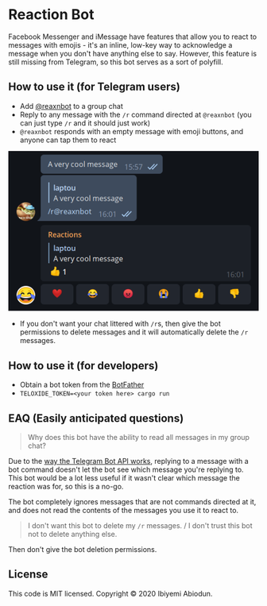 # Reaction Bot

Facebook Messenger and iMessage have features that allow you to react to
messages with emojis - it's an inline, low-key way to acknowledge a message when
you don't have anything else to say. However, this feature is still missing from
Telegram, so this bot serves as a sort of polyfill.

## How to use it (for Telegram users)

- Add [@reaxnbot](https://t.me/reaxnbot) to a group chat
- Reply to any message with the `/r` command directed at `@reaxnbot` (you can just type `/r` and it should just work)
- `@reaxnbot` responds with an empty message with emoji buttons, and anyone can
  tap them to react

![example showing reaxnbot in action](doc/example-1.png)

- If you don't want your chat littered with `/r`s, then give the bot permissions
  to delete messages and it will automatically delete the `/r` messages.

## How to use it (for developers)

- Obtain a bot token from the [BotFather](https://t.me/botfather)
- `TELOXIDE_TOKEN=<your token here> cargo run`

## EAQ (Easily anticipated questions)

> Why does this bot have the ability to read all messages in my group chat?

Due to the [way the Telegram Bot API works](https://core.telegram.org/bots/faq#what-messages-will-my-bot-get), replying to a message with a bot command doesn't let the bot see which message you're replying to. This bot would be a lot less useful if it wasn't clear which message the reaction was for, so this is a no-go.

The bot completely ignores messages that are not commands directed at it, and
does not read the contents of the messages you use it to react to.

> I don't want this bot to delete my `/r` messages. / I don't trust this bot not to delete anything else.

Then don't give the bot deletion permissions.

## License

This code is MIT licensed. Copyright &copy; 2020 Ibiyemi Abiodun.
